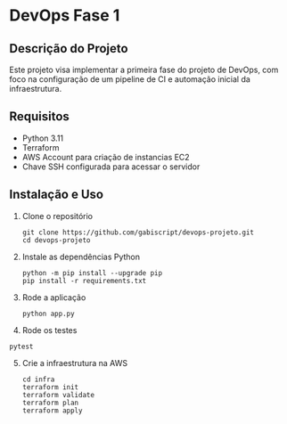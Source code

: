 # DevOps Fase 1 

## Descrição do Projeto

Este projeto visa implementar a primeira fase do projeto de DevOps, com foco na configuração de um pipeline de CI e automação inicial da infraestrutura.

## Requisitos

- Python 3.11
- Terraform
- AWS Account para criação de instancias EC2
- Chave SSH configurada para acessar o servidor

## Instalação e Uso

1. Clone o repositório
   ```
   git clone https://github.com/gabiscript/devops-projeto.git
   cd devops-projeto
   ```
2. Instale as dependências Python
   ```
   python -m pip install --upgrade pip
   pip install -r requirements.txt
   ```
3. Rode a aplicação
   ```
   python app.py
   ```
4.  Rode os testes
   ```
   pytest
   ```
5. Crie a infraestrutura na AWS
   ```
   cd infra
   terraform init
   terraform validate
   terraform plan
   terraform apply
   ```
   
